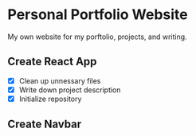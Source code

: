 # Personal Portfolio Website

My own website for my porftolio, projects, and writing.

## Create React App

- [x] Clean up unnessary files
- [x] Write down project description
- [x] Initialize repository

## Create Navbar
